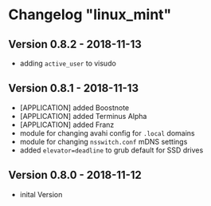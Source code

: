 # Changelog "linux_mint"

## Version 0.8.2 - 2018-11-13

* adding `active_user` to visudo

## Version 0.8.1 - 2018-11-13

* [APPLICATION] added Boostnote
* [APPLICATION] added Terminus Alpha
* [APPLICATION] added Franz
* module for changing avahi config for `.local` domains
* module for changing `nsswitch.conf` mDNS settings
* added `elevator=deadline` to grub default for SSD drives

## Version 0.8.0 - 2018-11-12

* inital Version